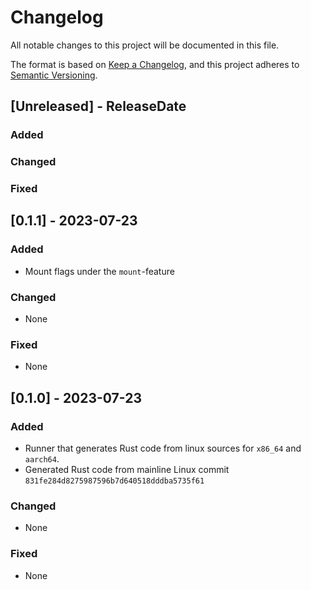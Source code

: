 <!-- markdownlint-disable blanks-around-headings blanks-around-lists no-duplicate-heading -->

# Changelog

All notable changes to this project will be documented in this file.

The format is based on [Keep a Changelog](https://keepachangelog.com/en/1.0.0/),
and this project adheres to [Semantic Versioning](https://semver.org/spec/v2.0.0.html).

<!-- next-header -->
## [Unreleased] - ReleaseDate
### Added
### Changed
### Fixed

## [0.1.1] - 2023-07-23
### Added
- Mount flags under the `mount`-feature

### Changed
- None

### Fixed
- None


## [0.1.0] - 2023-07-23
### Added
- Runner that generates Rust code from linux sources for `x86_64` and `aarch64`.  
- Generated Rust code from mainline Linux commit `831fe284d8275987596b7d640518dddba5735f61`

### Changed
- None

### Fixed
- None
